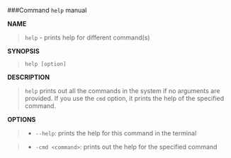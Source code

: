 ###Command `help` manual

**NAME**

> `help` - prints help for different command(s)

**SYNOPSIS**

> `help [option]`
    
**DESCRIPTION**

> `help` prints out all the commands in the system if no arguments are provided. If you use the `cmd` option, it prints the help of the specified command.

**OPTIONS**

>- `--help`: prints the help for this command in the terminal

>- `-cmd <command>`: prints out the help for the specified command 
